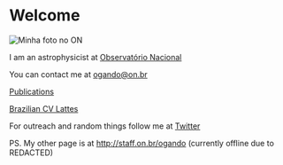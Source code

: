 # Welcome

![Minha foto no ON](https://pbs.twimg.com/profile_images/1395791304819417092/txo-7R6__400x400.jpg "Minha foto no ON ")


I am an astrophysicist at [Observatório Nacional](https://www.on.br)

You can contact me at ogando@on.br

[Publications](https://ui.adsabs.harvard.edu/search/filter_database_fq_database=AND&filter_database_fq_database=\(\(database%3Aphysics%20OR%20database%3Aastronomy\)\)&fq=%7B!type%3Daqp%20v%3D%24fq_database%7D&fq_database=\(\(database%3Aphysics%20OR%20database%3Aastronomy\)\)&p_=0&q=author%3A%22ogando%2C%20r%22&sort=date%20desc%2C%20bibcode%20desc)

[Brazilian CV Lattes](http://lattes.cnpq.br/1794801345183675)

For outreach and random things follow me at [Twitter](https://twitter.com/rilogando)

PS. My other page is at http://staff.on.br/ogando (currently offline due to REDACTED)
